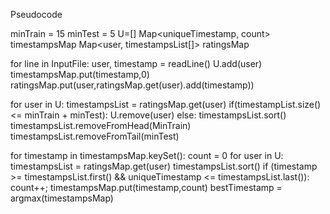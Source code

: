 Pseudocode
 
minTrain = 15
minTest = 5
U=[]
Map<uniqueTimestamp, count> timestampsMap
Map<user, timestampsList[]> ratingsMap

for line in InputFile:
	user, timestamp = readLine()
	U.add(user)
	timestampsMap.put(timestamp,0)
	ratingsMap.put(user,ratingsMap.get(user).add(timestamp))

for user in U:
	timestampsList = ratingsMap.get(user)
	if(timestampList.size() <= minTrain + minTest):
		U.remove(user)
	else:
		timestampsList.sort()
		timestampsList.removeFromHead(MinTrain)
		timestampsList.removeFromTail(minTest)

for timestamp in timestampsMap.keySet():
	count = 0
	for user in U:
		timestampsList = ratingsMap.get(user)
		timestampsList.sort()
		if (timestamp >= timestampsList.first() && uniqueTimestamp <= timestampsList.last()):
			count++;
	timestampsMap.put(timestamp,count)
bestTimestamp = argmax(timestampsMap)		
